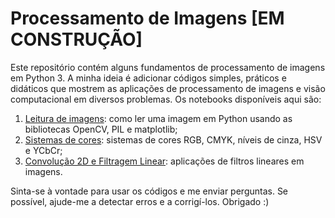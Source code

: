# Processamento de Imagens [EM CONSTRUÇÃO]

Este repositório contém alguns fundamentos de processamento de imagens em Python 3. A minha ideia é adicionar códigos simples, práticos e didáticos que mostrem as aplicações de processamento de imagens e visão computacional em diversos problemas. Os notebooks disponíveis aqui são:

1. [Leitura de imagens](https://github.com/aofrancani/Processamento-de-Imagens/blob/main/1%20-%20Leitura%20de%20Imagens.ipynb): como ler uma imagem em Python usando as bibliotecas OpenCV, PIL e matplotlib;
2. [Sistemas de cores](https://github.com/aofrancani/Processamento-de-Imagens/blob/main/2%20-%20Sistemas%20de%20Cores.ipynb): sistemas de cores RGB, CMYK, níveis de cinza, HSV e YCbCr;
3. [Convolução 2D e Filtragem Linear](https://github.com/aofrancani/Processamento-de-Imagens/blob/main/3%20-%20Convolu%C3%A7%C3%A3o%202D%20e%20Filtragem%20Linear.ipynb): aplicações de filtros lineares em imagens.


Sinta-se à vontade para usar os códigos e me enviar perguntas. Se possível, ajude-me a detectar erros e a corrigí-los. Obrigado :)
